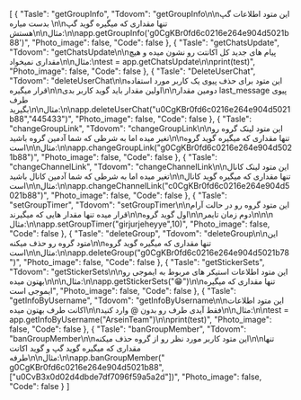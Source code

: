 [
  {
    "Tasle": "getGroupInfo",
    "Tdovom": "getGroupInfo\n\nاین متود اطلاعات گپ بدست میاره \n\nتنها مقداری که میگیره گوید گپ هستش\n\nمثال:\n\napp.getGroupInfo('g0CgKBr0fd6c0216e264e904d5021b88')",
    "Photo_image": false,
    "Code": false
  },
  {
    "Tasle": "getChatsUpdate",
    "Tdovom": "getChatsUpdate\n\nپیام های جدید کل اکانتت رو نشون میده و هیچ مقداری نمیخواد\n\nمثال:\ntest = app.getChatsUpdate\n\nprint(test)",
    "Photo_image": false,
    "Code": false
  },
  {
    "Tasle": "DeleteUserChat",
    "Tdovom": "deleteUserChat\n\nاین متود برای حذف پیوی یک کاربر مورد استفاده قرار میگیره\n\nاولین مقدار باید گوید کاربر بدی\n\nدومین مقدار last_message پیوی طرف بگیرید\n\nمثال:\n\napp.deleteUserChat(\"u0CgKBr0fd6c0216e264e904d5021b88\",\"445433\")",
    "Photo_image": false,
    "Code": false
  },
  {
    "Tasle": "changeGroupLink",
    "Tdovom": "changeGroupLink\n\nاین متود لینک گروه رو تغیر میده اما به شرطی که شما آدمین گروه باشید\n\nتنها مقداری که میگیره گوید گروه است\n\nمثال:\n\napp.changeGroupLink(\"g0CgKBr0fd6c0216e264e904d5021b88\")",
    "Photo_image": false,
    "Code": false
  },
  {
    "Tasle": "changeChannelLink",
    "Tdovom": "changeChannelLink\n\nاین متود لینک کانال تغیر میده اما به شرطی که شما آدمین کانال باشید\n\nتنها مقداری که میگیره گوید کانال است\n\nمثال:\n\napp.changeChannelLink(\"c0CgKBr0fd6c0216e264e904d5021b88\")",
    "Photo_image": false,
    "Code": false
  },
  {
    "Tasle": "setGroupTimer",
    "Tdovom": "setGroupTimer\n\nاین متود گروه رو در حالت آرام قرار میده تنها مقدار هایی که میگیرند\n\nاول گوید گروه\n\nدوم زمان تایمر\n\n\n مثال:\n\napp.setGroupTimer(\"girjurjeheyye\",10)",
    "Photo_image": false,
    "Code": false
  },
  {
    "Tasle": "deleteGroup",
    "Tdovom": "deleteGroup\n\nاین متود گروه رو حذف میکنه\n\nتنها مقداری که میگیره گوید گروه است\n\nمثال:\n\napp.deleteGroup(\"g0CgKBr0fd6c0216e264e904d5021b78\")",
    "Photo_image": false,
    "Code": false
  },
  {
    "Tasle": "getStickerSets",
    "Tdovom": "getStickerSets\n\nاین متود اطلاعات استیکر های مربوط به ایموجی رو بهتون میده\n\n\nمثال:\n\napp.getStickerSets(\"😁\")\n\nتنها مقداری که میگیره ایموجی است",
    "Photo_image": false,
    "Code": false
  },
  {
    "Tasle": "getInfoByUsername",
    "Tdovom": "getInfoByUsername\n\nاین متود اطلاعات اکانت طرف بهتون میده\n\nفقط آیدی طرف رو بدون @ وارد کنید\n\nمثال:\n\ntest = app.getInfoByUsername(\"ArseinTeam\")\n\nprint(test)",
    "Photo_image": false,
    "Code": false
  },
  {
    "Tasle": "banGroupMember",
    "Tdovom": "banGroupMember\n\nاین متود کاربر مورد نظر رو از گروه حذف میکنه\n\nتنها مقداری که میگیره گوید گپ و گوید اکانت طرفه\n\nمثال:\n\napp.banGroupMember(\" g0CgKBr0fd6c0216e264e904d5021b88\", [\"u0CvB3x0d02d4dbde7df7096f59a5a2d\"])",
    "Photo_image": false,
    "Code": false
  }
]

